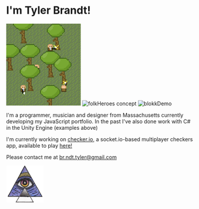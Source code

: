 # I'm Tyler Brandt! 
<img src="https://github.com/br-ndt/gridbuild/raw/master/Concepts/Village_Concept.gif?raw=true" width="200" height="220" alt="gridBuild concept"/> <img src="https://github.com/br-ndt/Folk-Heroes/raw/master/DemoImages/cabinloop.gif?raw=true" height="220" alt="folkHeroes concept"/> <img src="https://github.com/br-ndt/br-ndt/blob/main/blokkKNOIFE.gif" alt="blokkDemo" height="220"/>

I'm a programmer, musician and designer from Massachusetts currently developing my JavaScript portfolio. In the past I've also done work with C# in the Unity Engine (examples above)

I'm currently working on [checker.io](https://github.com/br-ndt/checker.io), a socket.io-based multiplayer checkers app, available to play [here!](https://checker-io.herokuapp.com)

Please contact me at [br.ndt.tyler@gmail.com](mailto:br.ndt.tyler@gmail.com)

<img src="https://github.com/br-ndt/br-ndt/blob/main/logo.png" alt="br-ndt logo" width="100"/>